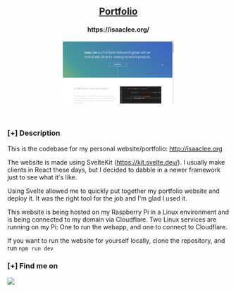 <h2 align="center"><u>Portfolio</u></h2>

<h4 align="center"> https://isaaclee.org/ </h4>

<div align="center">
	<img style="width:50%;" src="demo.gif" alt="A gif of the website"/>
</div>

<p align="center">
<br>
</p>

### [+] Description
This is the codebase for my personal website/portfolio: http://isaaclee.org

The website is made using SvelteKit (https://kit.svelte.dev/). I usually make clients in React these days, but I decided to dabble in a newer framework just to see what it's like.

Using Svelte allowed me to quickly put together my portfolio website and deploy it. It was the right tool for the job and I'm glad I used it.

This website is being hosted on my Raspberry Pi in a Linux environment and is being connected to my domain via Cloudflare. Two Linux services are running on my Pi: One to run the webapp, and one to connect to Cloudflare.

If you want to run the website for yourself locally, clone the repository, and run `npm run dev`

### [+] Find me on 
<a href="mailto:isaac.wonha.lee@outlook.com" target="_blank"><img src="https://img.shields.io/badge/Email-isaac.wonha.lee@outlook.com-blue?style=for-the-badge&logo=gmail"></a>